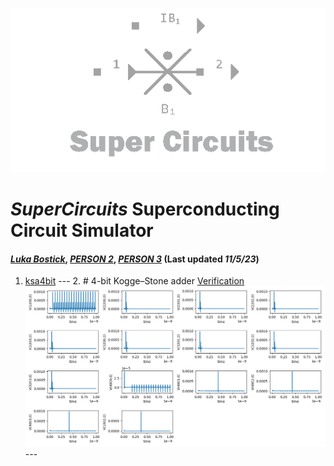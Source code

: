 ![](/img/external_image.png)

# *SuperCircuits* Superconducting Circuit Simulator
#### *[Luka Bostick](https:/ithub.com/LukaBostick)*, *[PERSON 2](https://thub.com/Person2)*, *[PERSON 3](https:/g/hub.com/Person3)* (Last updated *11/5/23*)


1. [ksa4bit](/imulation/ksa4bit.md)
        ---
        2. # 4-bit Kogge–Stone adder [Verification](/imulation/ksa4bit-verification.md)
        ![](/img/ex_ksa4bit_figure.png)
        ---